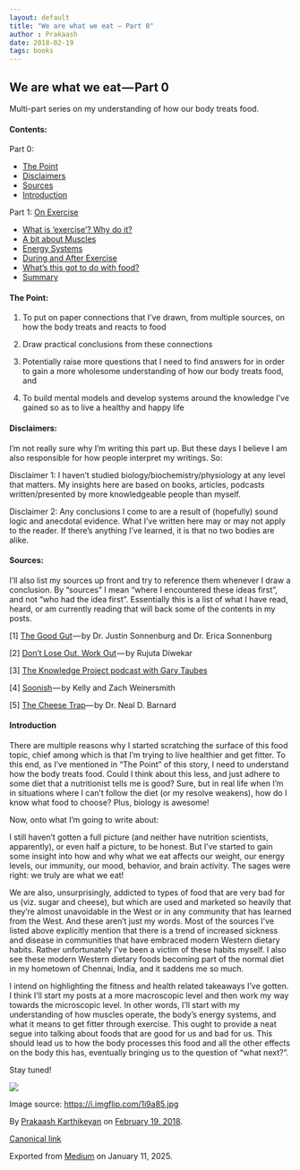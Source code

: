 ```yaml
---
layout: default
title: "We are what we eat — Part 0"
author : Prakaash
date: 2018-02-19
tags: books
---
```



## We are what we eat — Part 0

Multi-part series on my understanding of how our body treats food.

#### Contents:

Part 0:

* [The Point](#a48c)
* [Disclaimers](#b393)
* [Sources](#54d1)
* [Introduction](#1a22)

Part 1: [On Exercise](https://medium.com/klein-bottle-shaped-rocks/we-are-what-we-eat-part-1-on-exercise-6dcbf3d6180f)

* [What is ‘exercise’? Why do it?](https://medium.com/klein-bottle-shaped-rocks/we-are-what-we-eat-part-1-on-exercise-6dcbf3d6180f#f1ff)
* [A bit about Muscles](https://medium.com/klein-bottle-shaped-rocks/we-are-what-we-eat-part-1-on-exercise-6dcbf3d6180f#99ad)
* [Energy Systems](https://medium.com/klein-bottle-shaped-rocks/we-are-what-we-eat-part-1-on-exercise-6dcbf3d6180f#ddd5)
* [During and After Exercise](https://medium.com/klein-bottle-shaped-rocks/we-are-what-we-eat-part-1-on-exercise-6dcbf3d6180f#33ab)
* [What’s this got to do with food?](https://medium.com/klein-bottle-shaped-rocks/we-are-what-we-eat-part-1-on-exercise-6dcbf3d6180f#d838)
* [Summary](https://medium.com/klein-bottle-shaped-rocks/we-are-what-we-eat-part-1-on-exercise-6dcbf3d6180f#0897)

#### The Point:

1. To put on paper connections that I’ve drawn, from multiple sources, on how the body treats and reacts to food

2. Draw practical conclusions from these connections

3. Potentially raise more questions that I need to find answers for in order to gain a more wholesome understanding of how our body treats food, and

4. To build mental models and develop systems around the knowledge I’ve gained so as to live a healthy and happy life

#### Disclaimers:

I’m not really sure why I’m writing this part up. But these days I believe I am also responsible for how people interpret my writings. So:

Disclaimer 1: I haven’t studied biology/biochemistry/physiology at any level that matters. My insights here are based on books, articles, podcasts written/presented by more knowledgeable people than myself.

Disclaimer 2: Any conclusions I come to are a result of (hopefully) sound logic and anecdotal evidence. What I’ve written here may or may not apply to the reader. If there’s anything I’ve learned, it is that no two bodies are alike.

#### Sources:

I’ll also list my sources up front and try to reference them whenever I draw a conclusion. By “sources” I mean “where I encountered these ideas first”, and not “who had the idea first”. Essentially this is a list of what I have read, heard, or am currently reading that will back some of the contents in my posts.

[1] [The Good Gut](https://www.amazon.com/dp/B00OZ0TOV2/ref%3Ddp-kindle-redirect?_encoding=UTF8&btkr=1) — by Dr. Justin Sonnenburg and Dr. Erica Sonnenburg

[2] [Don’t Lose Out, Work Out](https://www.amazon.com/DONT-LOSE-OUT-WORK-ebook/dp/B00HQXUT28/ref%3Dsr_1_1?s=digital-text&ie=UTF8&qid=1519001649&sr=1-1&keywords=don%27t+lose+out%2C+work+out) — by Rujuta Diwekar

[3] [The Knowledge Project podcast with Gary Taubes](https://www.fs.blog/2017/11/gary-taubes-sugar/)

[4] [Soonish](https://www.amazon.com/Soonish-Emerging-Technologies-Improve-Everything-ebook/dp/B06XBQ443G/ref%3Dsr_1_1?s=digital-text&ie=UTF8&qid=1519001674&sr=1-1&keywords=soonish) — by Kelly and Zach Weinersmith

[5] [The Cheese Trap](https://www.amazon.com/dp/B01GQIY9EM/ref%3Ddp-kindle-redirect?_encoding=UTF8&btkr=1)— by Dr. Neal D. Barnard

#### Introduction

There are multiple reasons why I started scratching the surface of this food topic, chief among which is that I’m trying to live healthier and get fitter. To this end, as I’ve mentioned in “The Point” of this story, I need to understand how the body treats food. Could I think about this less, and just adhere to some diet that a nutritionist tells me is good? Sure, but in real life when I’m in situations where I can’t follow the diet (or my resolve weakens), how do I know what food to choose? Plus, biology is awesome!

Now, onto what I’m going to write about:

I still haven’t gotten a full picture (and neither have nutrition scientists, apparently), or even half a picture, to be honest. But I’ve started to gain some insight into how and why what we eat affects our weight, our energy levels, our immunity, our mood, behavior, and brain activity. The sages were right: we truly are what we eat!

We are also, unsurprisingly, addicted to types of food that are very bad for us (viz. sugar and cheese), but which are used and marketed so heavily that they’re almost unavoidable in the West or in any community that has learned from the West. And these aren’t just my words. Most of the sources I’ve listed above explicitly mention that there is a trend of increased sickness and disease in communities that have embraced modern Western dietary habits. Rather unfortunately I’ve been a victim of these habits myself. I also see these modern Western dietary foods becoming part of the normal diet in my hometown of Chennai, India, and it saddens me so much.

I intend on highlighting the fitness and health related takeaways I’ve gotten. I think I’ll start my posts at a more macroscopic level and then work my way towards the microscopic level. In other words, I’ll start with my understanding of how muscles operate, the body’s energy systems, and what it means to get fitter through exercise. This ought to provide a neat segue into talking about foods that are good for us and bad for us. This should lead us to how the body processes this food and all the other effects on the body this has, eventually bringing us to the question of “what next?”.

Stay tuned!

![](https://cdn-images-1.medium.com/max/800/1*-_8KIHM87vHzh0mPuLgHuw.jpeg)

Image source: <https://i.imgflip.com/1i9a85.jpg>

By [Prakaash Karthikeyan](https://medium.com/%40prakaashkarthik) on [February 19, 2018](https://medium.com/p/71c9be9cfa91).

[Canonical link](https://medium.com/%40prakaashkarthik/we-are-what-we-eat-part-0-71c9be9cfa91)

Exported from [Medium](https://medium.com) on January 11, 2025.

